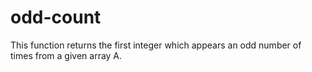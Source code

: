 # odd-count
This function returns the first integer which appears an odd number of times from a given array A.
